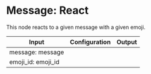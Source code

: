 # Message: React

This node reacts to a given message with a given emoji.

| Input              | Configuration      | Output            |
| ---------------    | --------------     | -------------     |
| message: message   |                    |                   |
| emoji_id: emoji_id |                    |                   |
